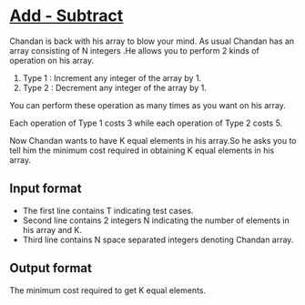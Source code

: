 # [Add - Subtract][link]

Chandan is back with his array to blow your mind. As usual Chandan has an array consisting of N integers .He allows you to perform 2 kinds of operation on his array.

1. Type 1 : Increment any integer of the array by 1.
2. Type 2 : Decrement any integer of the array by 1.

You can perform these operation as many times as you want on his array.

Each operation of Type 1 costs 3 while each operation of Type 2 costs 5.

Now Chandan wants to have K equal elements in his array.So he asks you to tell him the minimum cost required in obtaining K equal elements in his array.

## Input format

- The first line contains T indicating test cases.
- Second line contains 2 integers N indicating the number of elements in his array and K.
- Third line contains N space separated integers denoting Chandan array.

## Output format

The minimum cost required to get K equal elements.

[link]: https://www.hackerearth.com/practice/algorithms/greedy/basics-of-greedy-algorithms/practice-problems/algorithm/add-subtract/
